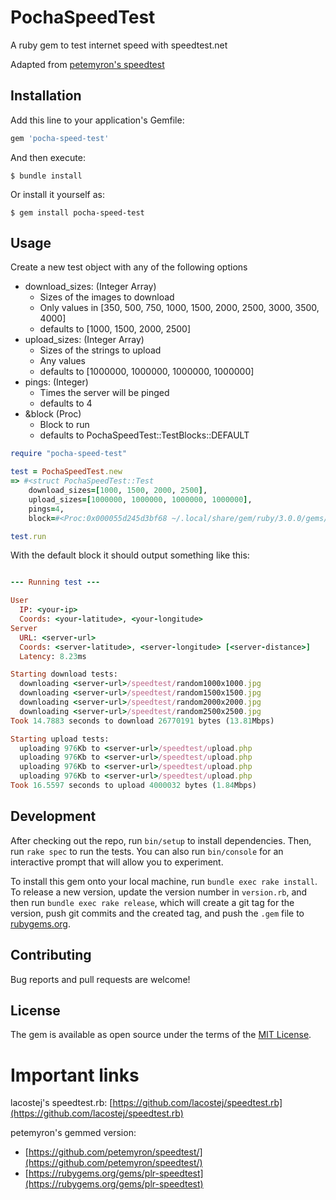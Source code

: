 # PochaSpeedTest

A ruby gem to test internet speed with speedtest.net

Adapted from [petemyron's speedtest](https://github.com/petemyron/speedtest/)

## Installation

Add this line to your application's Gemfile:

```ruby
gem 'pocha-speed-test'
```

And then execute:

    $ bundle install

Or install it yourself as:

	$ gem install pocha-speed-test

## Usage

Create a new test object with any of the following options
* download_sizes: (Integer Array)
	* Sizes of the images to download
	* Only values in [350, 500, 750, 1000, 1500, 2000, 2500, 3000, 3500, 4000]
	* defaults to [1000, 1500, 2000, 2500]
* upload_sizes: (Integer Array)
	* Sizes of the strings to upload
	* Any values
	* defaults to [1000000, 1000000, 1000000, 1000000]
* pings: (Integer)
	* Times the server will be pinged
	* defaults to 4
* &block (Proc)
	* Block to run
	* defaults to PochaSpeedTest::TestBlocks::DEFAULT

```ruby
require "pocha-speed-test"

test = PochaSpeedTest.new
=> #<struct PochaSpeedTest::Test
	download_sizes=[1000, 1500, 2000, 2500],
	upload_sizes=[1000000, 1000000, 1000000, 1000000],
	pings=4,
	block=#<Proc:0x000055d245d3bf68 ~/.local/share/gem/ruby/3.0.0/gems/pocha-speed-test-0.1.3/lib/pocha-speed-test/test-blocks.rb:4>>

test.run
```

With the default block it should output something like this:

```ruby

--- Running test ---

User
  IP: <your-ip>
  Coords: <your-latitude>, <your-longitude>
Server
  URL: <server-url>
  Coords: <server-latitude>, <server-longitude> [<server-distance>]
  Latency: 8.23ms

Starting download tests:
  downloading <server-url>/speedtest/random1000x1000.jpg
  downloading <server-url>/speedtest/random1500x1500.jpg
  downloading <server-url>/speedtest/random2000x2000.jpg
  downloading <server-url>/speedtest/random2500x2500.jpg
Took 14.7883 seconds to download 26770191 bytes (13.81Mbps)

Starting upload tests:
  uploading 976Kb to <server-url>/speedtest/upload.php
  uploading 976Kb to <server-url>/speedtest/upload.php
  uploading 976Kb to <server-url>/speedtest/upload.php
  uploading 976Kb to <server-url>/speedtest/upload.php
Took 16.5597 seconds to upload 4000032 bytes (1.84Mbps)
```

## Development

After checking out the repo, run `bin/setup` to install dependencies. Then, run `rake spec` to run the tests. You can also run `bin/console` for an interactive prompt that will allow you to experiment.

To install this gem onto your local machine, run `bundle exec rake install`. To release a new version, update the version number in `version.rb`, and then run `bundle exec rake release`, which will create a git tag for the version, push git commits and the created tag, and push the `.gem` file to [rubygems.org](https://rubygems.org).

## Contributing

Bug reports and pull requests are welcome!

## License

The gem is available as open source under the terms of the [MIT License](https://opensource.org/licenses/MIT).

# Important links

lacostej's speedtest.rb: [https://github.com/lacostej/speedtest.rb](https://github.com/lacostej/speedtest.rb)

petemyron's gemmed version:
* [https://github.com/petemyron/speedtest/](https://github.com/petemyron/speedtest/)
* [https://rubygems.org/gems/plr-speedtest](https://rubygems.org/gems/plr-speedtest)



